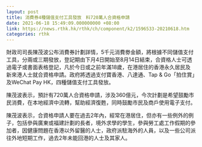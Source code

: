```yaml
---
layout: post
title: 消費券4種儲值支付工具發放　料720萬人合資格申請
date: 2021-06-18 15:49:09.000000000 +08:00
link: https://news.rthk.hk/rthk/ch/component/k2/1596533-20210618.htm
categories: rthk
---
```


財政司司長陳茂波公布消費券計劃詳情，5千元消費劵金額，將根據不同儲值支付工具，分兩或三期發放，登記期由下月4日開始至8月14日結束，合資格人士可透過電子或書面表格登記，凡於今日或之前年滿18歲，在港居住的香港永久居民及新來港人士就合資格申請。政府將透過支付寶香港、八達通、Tap & Go「拍住賞」及WeChat Pay HK，四種儲值支付工具發放。

陳茂波表示，預計有720萬人合資格申請，涉及360億元，今次計劃是希望鼓勵市民消費，在本地經濟中流轉，幫助經濟復甦，同時鼓勵市民及商戶使用電子支付。

陳茂波表示，合資格申請人要在過去2年內，經常在港居住，但亦有一些例外的例子，包括參與廣東或福建計劃的長者，境外求學的學生，參與勞工處工作假期的參加者，因健康問題在香港以外留醫的人士，政府派駐海外的人員，以及一些公司派往外地短期工作，過去2年未能回港的人士及其家人。
